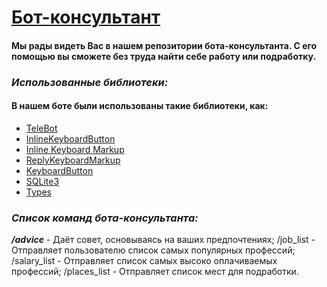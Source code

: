 # [Бот-консультант](https://t.me/Career_Work_Consultant_bot)

#### Мы рады видеть Вас в нашем репозитории бота-консультанта. С его помощью вы сможете без труда найти себе работу или подработку.

### *Использованные библиотеки:*
#### **В нашем боте были использованы такие библиотеки, как:**

+ [TeleBot](https://pytba.readthedocs.io/ru/latest/index.html#welcome-to-pytelegrambotapi-s-documentation)
+ [InlineKeyboardButton](https://docs.python-telegram-bot.org/en/stable/telegram.inlinekeyboardbutton.html)
+ [Inline Keyboard Markup](https://docs.python-telegram-bot.org/en/v22.1/telegram.inlinekeyboardmarkup.html)
+ [ReplyKeyboardMarkup](https://docs.python-telegram-bot.org/en/stable/telegram.replykeyboardmarkup.html)
+ [KeyboardButton](https://docs.python-telegram-bot.org/en/stable/telegram.keyboardbutton.html)
+ [SQLite3](https://docs.python.org/3/library/sqlite3.html)
+ [Types](https://pytba.readthedocs.io/ru/latest/types.html)

### *Список команд бота-консультанта:*

***/advice*** - Даёт совет, основываясь на ваших предпочтениях;
/job_list - Отправляет пользователю список самых популярных профессий;
/salary_list - Отправляет список самых высоко оплачиваемых профессий;
/places_list - Отправляет список мест для подработки.
